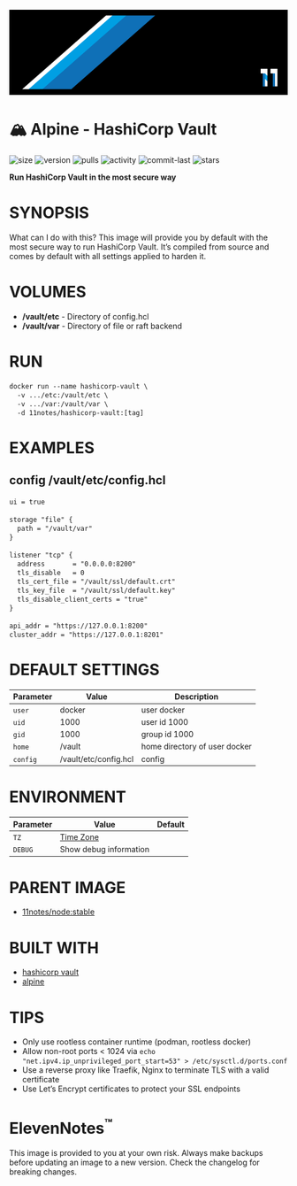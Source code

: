 ![Banner](https://github.com/11notes/defaults/blob/main/static/img/banner.png?raw=true)

# 🏔️ Alpine - HashiCorp Vault
![size](https://img.shields.io/docker/image-size/11notes/hashicorp-vault/1.15.5?color=0eb305) ![version](https://img.shields.io/docker/v/11notes/hashicorp-vault/1.15.5?color=eb7a09) ![pulls](https://img.shields.io/docker/pulls/11notes/hashicorp-vault?color=2b75d6) ![activity](https://img.shields.io/github/commit-activity/m/11notes/docker-hashicorp-vault?color=c91cb8) ![commit-last](https://img.shields.io/github/last-commit/11notes/docker-hashicorp-vault?color=c91cb8) ![stars](https://img.shields.io/docker/stars/11notes/hashicorp-vault?color=e6a50e)

**Run HashiCorp Vault in the most secure way**

# SYNOPSIS
What can I do with this? This image will provide you by default with the most secure way to run HashiCorp Vault. It’s compiled from source and comes by default with all settings applied to harden it.

# VOLUMES
* **/vault/etc** - Directory of config.hcl
* **/vault/var** - Directory of file or raft backend

# RUN
```shell
docker run --name hashicorp-vault \
  -v .../etc:/vault/etc \
  -v .../var:/vault/var \
  -d 11notes/hashicorp-vault:[tag]
```

# EXAMPLES
## config /vault/etc/config.hcl
```hcl
ui = true

storage "file" {
  path = "/vault/var"
}

listener "tcp" {
  address       = "0.0.0.0:8200"
  tls_disable   = 0
  tls_cert_file = "/vault/ssl/default.crt"
  tls_key_file  = "/vault/ssl/default.key"
  tls_disable_client_certs = "true"
}

api_addr = "https://127.0.0.1:8200"
cluster_addr = "https://127.0.0.1:8201"
```

# DEFAULT SETTINGS
| Parameter | Value | Description |
| --- | --- | --- |
| `user` | docker | user docker |
| `uid` | 1000 | user id 1000 |
| `gid` | 1000 | group id 1000 |
| `home` | /vault | home directory of user docker |
| `config` | /vault/etc/config.hcl | config |

# ENVIRONMENT
| Parameter | Value | Default |
| --- | --- | --- |
| `TZ` | [Time Zone](https://en.wikipedia.org/wiki/List_of_tz_database_time_zones) | |
| `DEBUG` | Show debug information | |

# PARENT IMAGE
* [11notes/node:stable](https://hub.docker.com/r/11notes/node)

# BUILT WITH
* [hashicorp vault](https://www.vaultproject.io)
* [alpine](https://alpinelinux.org)

# TIPS
* Only use rootless container runtime (podman, rootless docker)
* Allow non-root ports < 1024 via `echo "net.ipv4.ip_unprivileged_port_start=53" > /etc/sysctl.d/ports.conf`
* Use a reverse proxy like Traefik, Nginx to terminate TLS with a valid certificate
* Use Let’s Encrypt certificates to protect your SSL endpoints

# ElevenNotes<sup>™️</sup>
This image is provided to you at your own risk. Always make backups before updating an image to a new version. Check the changelog for breaking changes.
    